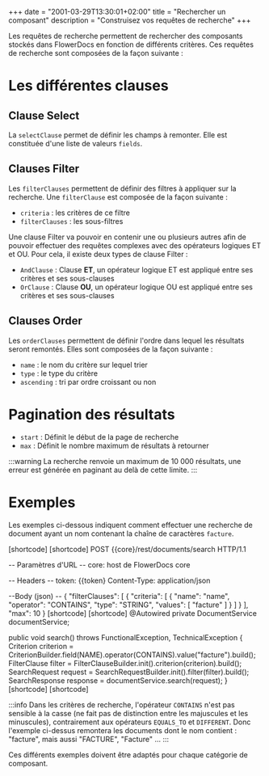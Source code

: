 +++
date = "2001-03-29T13:30:01+02:00"
title = "Rechercher un composant"
description = "Construisez vos requêtes de recherche"
+++

Les requêtes de recherche permettent de rechercher des composants stockés dans FlowerDocs en fonction de différents critères. Ces requêtes de recherche sont composées de la façon suivante : 

# Les différentes clauses 

## Clause Select
	
La ``selectClause`` permet de définir les champs à remonter. Elle est constituée d'une liste de valeurs ``fields``. 

## Clauses Filter

Les ``filterClauses`` permettent de définir des filtres à appliquer sur la recherche. Une ``filterClause`` est composée de la façon suivante : 

- ``criteria`` : les critères de ce filtre
- ``filterClauses`` : les sous-filtres

Une clause Filter va pouvoir en contenir une ou plusieurs autres afin de pouvoir effectuer des requêtes complexes avec des opérateurs logiques ET et OU. 
Pour cela, il existe deux types de clause Filter : 

- ``AndClause`` : Clause **ET**, un opérateur logique ET est appliqué entre ses critères et ses sous-clauses 
- ``OrClause`` : Clause **OU**, un opérateur logique OU est appliqué entre ses critères et ses sous-clauses

## Clauses Order

Les ``orderClauses`` permettent de définir l'ordre dans lequel les résultats seront remontés. Elles sont composées de la façon suivante : 

- ``name`` : le nom du critère sur lequel trier
- ``type`` : le type du critère
- ``ascending`` : tri par ordre croissant ou non

# Pagination des résultats

- ``start`` : Définit le début de la page de recherche
- ``max`` : Définit le nombre maximum de résultats à retourner

:::warning
La recherche renvoie un maximum de 10 000 résultats, une erreur est générée en paginant au delà de cette limite.
:::
 
# Exemples

Les exemples ci-dessous indiquent comment effectuer une recherche de document ayant un nom contenant la chaîne de caractères `facture`.

[shortcode]
[shortcode]
POST {{core}/rest/documents/search HTTP/1.1

-- Paramètres d'URL --
core: host de FlowerDocs core

-- Headers --
token: {{token}
Content-Type: application/json

--Body (json) --
{
    "filterClauses": [
        {
            "criteria": [
                {
                    "name": "name",
                    "operator": "CONTAINS",
                    "type": "STRING",
                    "values": [
                        "facture"
                    ]
                }
            ]
        }
    ],
    "max": 10
}
[shortcode]
[shortcode]
@Autowired
private DocumentService documentService;

public void search() throws FunctionalException, TechnicalException
{
	Criterion criterion = CriterionBuilder.field(NAME).operator(CONTAINS).value("facture").build();
	FilterClause filter = FilterClauseBuilder.init().criterion(criterion).build();
	SearchRequest request = SearchRequestBuilder.init().filter(filter).build();
	SearchResponse response = documentService.search(request);
}
[shortcode]
[shortcode]

:::info
Dans les critères de recherche, l'opérateur ``CONTAINS`` n'est pas sensible à la casse (ne fait pas de distinction entre les majuscules et les minuscules), contrairement aux opérateurs ``EQUALS_TO`` et ``DIFFERENT``.
Donc l'exemple ci-dessus remontera les documents dont le nom contient : "facture", mais aussi "FACTURE", "Facture" ...
:::

Ces différents exemples doivent être adaptés pour chaque catégorie de composant.
